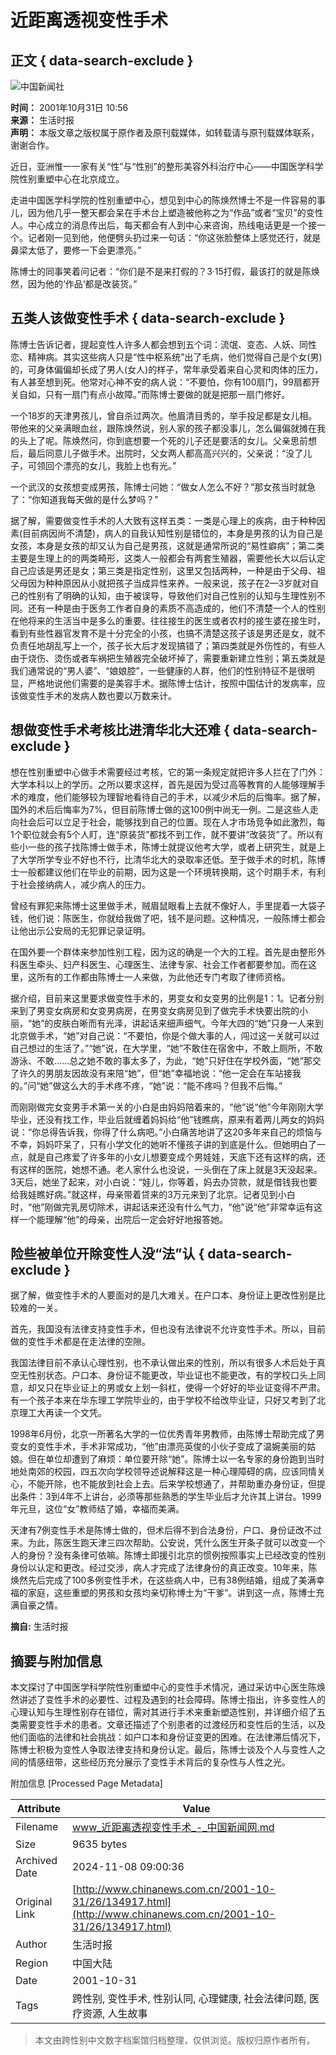 # 近距离透视变性手术

## 正文 { data-search-exclude }


![中国新闻社](/images/logo2.gif)

**时间：** 2001年10月31日 10:56  
**来源：** 生活时报  
**声明：** 本版文章之版权属于原作者及原刊载媒体，如转载请与原刊载媒体联系，谢谢合作。

近日，亚洲惟一一家有关“性”与“性别”的整形美容外科治疗中心——中国医学科学院性别重塑中心在北京成立。

走进中国医学科学院的性别重塑中心，想见到中心的陈焕然博士不是一件容易的事儿，因为他几乎一整天都会呆在手术台上塑造被他称之为“作品”或者“宝贝”的变性人。中心成立的消息传出后，每天都会有人到中心来咨询，热线电话更是一个接一个。记者刚一见到他，他便劈头扔过来一句话：“你这张脸整体上感觉还行，就是鼻梁太低了，要修一下会更漂亮。”

陈博士的同事笑着问记者：“你们是不是来打假的？3·15打假，最该打的就是陈焕然，因为他的‘作品’都是改装货。”

## 五类人该做变性手术 { data-search-exclude }

陈博士告诉记者，提起变性人许多人都会想到五个词：流氓、变态、人妖、同性恋、精神病。其实这些病人只是“性中枢系统”出了毛病，他们觉得自己是个女(男)的，可身体偏偏却长成了男人(女人)的样子，常年承受着来自心灵和肉体的压力，有人甚至想到死。他常对心神不安的病人说：“不要怕，你有100扇门，99扇都开关自如，只有一扇门有点小故障。”而陈博士要做的就是把那一扇门修好。

一个18岁的天津男孩儿，曾自杀过两次。他眉清目秀的，举手投足都是女儿相。带他来的父亲满眼血丝，跟陈焕然说，别人家的孩子都没事儿，怎么偏偏就摊在我的头上了呢。陈焕然问，你到底想要一个死的儿子还是要活的女儿。父亲思前想后，最后同意儿子做手术。出院时，父女两人都高高兴兴的，父亲说：“没了儿子，可领回个漂亮的女儿，我脸上也有光。”

一个武汉的女孩想变成男孩，陈博士问她：“做女人怎么不好？”那女孩当时就急了：“你知道我每天做的是什么梦吗？”

据了解，需要做变性手术的人大致有这样五类：一类是心理上的疾病，由于种种因素(目前病因尚不清楚)，病人的自我认知性别是错位的，本身是男孩的认为自己是女孩，本身是女孩的却又认为自己是男孩，这就是通常所说的“易性癖病”；第二类主要是生理上的的两类畸形，这类人一般都会有两套生殖器，需要他长大以后认定自己应该是男还是女；第三类是指定性别，这里又包括两种，一种是由于父母、祖父母因为种种原因从小就把孩子当成异性来养。一般来说，孩子在2—3岁就对自己的性别有了明确的认知，由于被误导，导致他们对自己性别的认知与生理性别不同。还有一种是由于医务工作者自身的素质不高造成的，他们不清楚一个人的性别在他将来的生活当中是多么的重要。往往接生的医生或者农村的接生婆在接生时，看到有些性器官发育不是十分完全的小孩，也搞不清楚这孩子该是男还是女，就不负责任地胡乱写上一个，孩子长大后才发现搞错了；第四类就是外伤性的，有些人由于烧伤、烫伤或者车祸把生殖器完全破坏掉了，需要重新建立性别；第五类就是我们通常说的“男人婆”、“娘娘腔”，一些健康的人群，他们的性别特征不是很明显，严格地说他们需要的是美容手术。据陈博士估计，按照中国估计的发病率，应该做变性手术的发病人数也要以万数来计。

## 想做变性手术考核比进清华北大还难 { data-search-exclude }

想在性别重塑中心做手术需要经过考核，它的第一条规定就把许多人拦在了门外：大学本科以上的学历。之所以要求这样，首先是因为受过高等教育的人能够理解手术的难度，他们能够较为理智地看待自己的手术，以减少术后的后悔率。据了解，国外的术后后悔率为7%，但目前陈博士做的这100例中尚无一例。二是这些人走向社会后可以立足于社会，能够找到自己的位置。现在人才市场竞争如此激烈，每1个职位就会有5个人盯，连“原装货”都找不到工作，就不要讲“改装货”了。所以有些小一些的孩子找陈博士做手术，陈博士就提议他考大学，或者上研究生，就是上了大学所学专业不好也不行，比清华北大的录取率还低。至于做手术的时机，陈博士一般都建议他们在毕业的前期，因为这是一个环境转换期，这个时期手术，有利于社会接纳病人，减少病人的压力。

曾经有罪犯来陈博士这里做手术，贼眉鼠眼看上去就不像好人，手里提着一大袋子钱，他们说：陈医生，你就给我做了吧，钱不是问题。这种情况，一般陈博士都会让他出示公安局的无犯罪记录证明。

在国外要一个群体来参加性别工程，因为这的确是一个大的工程。首先是由整形外科医生牵头、妇产科医生、心理医生、法律专家、社会工作者都要参加。而在这里，这所有的工作都由陈博士一人来做，为此他还专门考取了律师资格。

据介绍，目前来这里要求做变性手术的，男变女和女变男的比例是1：1。记者分别来到了男变女病房和女变男病房，在男变女病房见到了做完手术快要出院的小丽，“她”的皮肤白晰而有光泽，讲起话来细声细气。今年大四的“她”只身一人来到北京做手术，“她”对自己说：“不要怕，你是个做大事的人，闯过这一关就可以过自己想过的生活了。”“她”说，在大学里，“她”不敢住在宿舍中，不敢上厕所，不敢游泳、不敢……总之她不敢的事太多了，为此，“她”只好住在学校外面，“她”那交了许久的男朋友因故没有来陪“她”，但“她”幸福地说：“他一定会在车站接我的。”问“她”做这么大的手术疼不疼，“她”说：“能不疼吗？但我不后悔。”

而刚刚做完女变男手术第一关的小白是由妈妈陪着来的，“他”说“他”今年刚刚大学毕业，还没有找工作，毕业后就缠着妈妈给“他”钱瞧病，原来有着两儿两女的妈妈说：“你总得告诉我，你得了什么病吧。”小白痛苦地讲了这20多年来自己的烦恼与不幸，妈妈吓呆了，只有小学文化的她听不懂孩子讲的到底是什么。但她明白了一点，就是自己疼爱了许多年的小女儿想要变成个男娃娃，天底下还有这样的病，还有这样的医院，她想不通。老人家什么也没说，一头倒在了床上就是3天没起来。3天后，她坐了起来，对小白说：“娃儿，你等着，妈去办贷款，就是借钱我也要给我娃瞧好病。”就这样，母亲带着贷来的3万元来到了北京。记者见到小白时，“他”刚做完乳房切除术，讲起话来还没有什么气力，“他”说“他”非常幸运有这样一个能理解“他”的母亲，出院后一定会好好地报答她。

## 险些被单位开除变性人没“法”认 { data-search-exclude }

据了解，做变性手术的人要面对的是几大难关。在户口本、身份证上更改性别是比较难的一关。

首先，我国没有法律支持变性手术，但也没有法律说不允许变性手术。所以，目前做的变性手术都是在走法律的空隙。

我国法律目前不承认心理性别，也不承认做出来的性别，所以有很多人术后处于真空无性别状态。户口本、身份证不能更改，毕业证也不能更改，有的学校口头上同意，却又只在毕业证上的男或女上划一斜杠，使得一个好好的毕业证变得不严肃。有一个孩子本来在华东理工学院毕业的，由于学校不给改毕业证，只好又考到了北京理工大再读一个文凭。

1998年6月份，北京一所著名大学的一位优秀青年男教师，由陈博士帮助完成了男变女的变性手术，手术非常成功，“他”由漂亮英俊的小伙子变成了温婉美丽的姑娘。但在单位却遭到了麻烦：单位要开除“她”。陈博士以一名专家的身份跑到当时地处南郊的校园，四五次向学校领导述说解释这是一种心理障碍的病，应该同情关心，不能开除，也不能放到社会上去。后来学校想通了，并帮助重办身份证，但提出条件：3到4年不上讲台，必须等那些熟悉的学生毕业后才允许其上讲台。1999年元旦，这位“女”教师结了婚，幸福而美满。

天津有7例变性手术是陈博士做的，但术后得不到合法身份，户口、身份证改不过来。为此，陈医生跑天津三四次帮助。公安说，凭什么医生开条子就可以改变一个人的身份？没有条律可依嘛。陈博士即援引北京的惯例按照事实上已经改变的性别身份以认定和更改。经过交涉，病人才完成了法律身份的真正改变。10年来，陈焕然先后完成了100多例变性手术，在这些病人中，已有38例结婚，组成了美满幸福的家庭，这些重塑的男孩和女孩均亲切称博士为“干爹”。讲到这一点，陈博士充满自豪之情。

**摘自:** 生活时报

## 摘要与附加信息

<!-- tcd_abstract -->
本文探讨了中国医学科学院性别重塑中心的变性手术情况，通过采访中心医生陈焕然讲述了变性手术的必要性、过程及遇到的社会障碍。陈博士指出，许多变性人的心理认知与生理性别存在错位，需对其进行手术来重新塑造性别，并详细介绍了五类需要变性手术的患者。文章还描述了个别患者的过渡经历和变性后的生活，以及他们面临的法律和社会挑战：如户口本和身份证变更的困难。在法律滞后情况下，陈博士积极为变性人争取法律支持和身份认定。最后，陈博士谈及个人与变性人之间的情感纽带，这些经历充分展示了变性手术背后的复杂性与人性之光。
<!-- tcd_abstract_end -->

附加信息 [Processed Page Metadata]

| Attribute       | Value                                  |
|-----------------|----------------------------------------|
| Filename        | www_近距离透视变性手术_-_中国新闻网.md                             |
| Size            | 9635 bytes                           |
| Archived Date   | 2024-11-08 09:00:36                             |
| Original Link   | [http://www.chinanews.com.cn/2001-10-31/26/134917.html](http://www.chinanews.com.cn/2001-10-31/26/134917.html)                       |
| Author          | 生活时报                               |
| Region          | 中国大陆                               |
| Date            | 2001-10-31                                 |
| Tags            | 跨性别, 变性手术, 性别认同, 心理健康, 社会法律问题, 医疗资源, 人生故事                                 |
>
> 本文由跨性别中文数字档案馆归档整理，仅供浏览。版权归原作者所有。
>